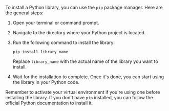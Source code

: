To install a Python library, you can use the `pip` package manager. Here are the general steps:

1. Open your terminal or command prompt.
2. Navigate to the directory where your Python project is located.
3. Run the following command to install the library:

    ```
    pip install library_name
    ```

    Replace `library_name` with the actual name of the library you want to install.

4. Wait for the installation to complete. Once it's done, you can start using the library in your Python code.

Remember to activate your virtual environment if you're using one before installing the library. If you don't have `pip` installed, you can follow the official Python documentation to install it.
